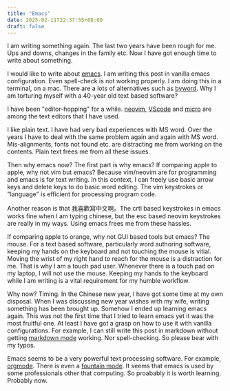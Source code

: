 ```yaml
---
title: "Emacs"
date: 2025-02-11T22:37:55+08:00
draft: false
---
```


I am writing something again. The last two years have been rough for me. Ups and downs, changes in the family etc. Now I have got enough time to write about something.

I would like to write about [emacs](https://www.gnu.org/software/emacs/). I am writing this post in vanilla emacs configuration. Even spell-check is not working properly. I am doing this in a terminal, on a mac. There are a lots of alternatives such as [byword](https://www.bywordapp.com/). Why I am torturing myself with a 40-year old text based software?

I have been "editor-hopping" for a while. [neovim](https://neovim.io/), [VScode](https://code.visualstudio.com/) and [micro](https://micro-editor.github.io/) are among the text editors that I have used.

I like plain text. I have had very bad experiences with MS word. Over the years I have to deal with the same problem again and again with MS word. Mis-alignments, fonts not found etc. are distracting me from working on the contents. Plain text frees me from all these issues.

Then why emacs now? The first part is why emacs? If comparing apple to apple, why not vim but emacs? Because vim/neovim are for programming and emacs is for text writing. In this context, I can freely use basic arrow keys and delete keys to do basic word editing. The vim keystrokes or "language" is efficient for processing program code.

Another reason is that 我喜歡寫中文啊。The crtl based keystrokes in emacs works fine when I am typing chinese, but the esc based neovim keystrokes are really in my ways. Using emacs frees me from these hassles.

If comparing apple to orange, why not GUI based tools but emacs? The mouse. For a text based software, particularly word authoring software, keeping my hands on the keyboard and not touching the mouse is vitial. Moving the wrist of my right hand to reach for the mouse is a distraction for me. That is why I am a touch pad user. Whenever there is a touch pad on my laptop, I will not use the mouse. Keeping my hands to the keyboard while I am writing is a vital requirement for my humble workflow.

Why now? Timing. In the Chinese new year, I have got some time at my own disposal. When I was discussing new year wishes with my wife, writing something has been brought up. Somehow I ended up learning emacs again. This was not the first time that I tried to learn emacs yet it was the most fruitful one. At least I have got a grasp on how to use it with vanilla configurations. For example, I can still write this post in markdown without getting [markdown mode](https://jblevins.org/projects/markdown-mode/) working. Nor spell-checking. So please bear with my typos.

Emacs seems to be a very powerful text processing software. For example, [orgmode](https://orgmode.org/). There is even a [fountain mode](https://fountain-mode.org/). It seems that emacs is used by some professionals other that computing. So proabably it is worth learning. Probably now.
